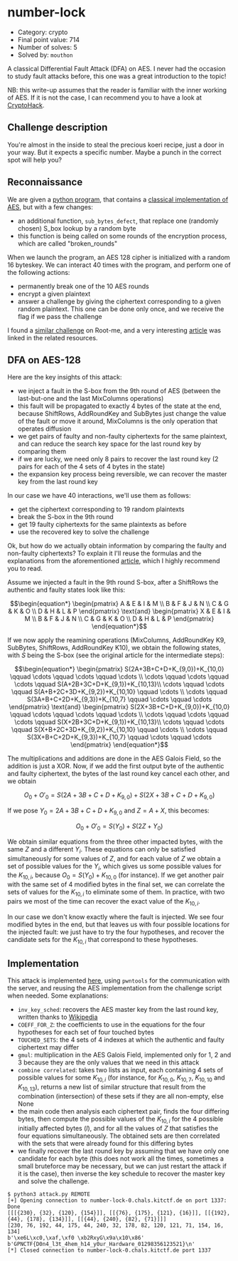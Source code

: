 # number-lock

- Category: crypto
- Final point value: 714
- Number of solves: 5
- Solved by: `mouthon`

A classical Differential Fault Attack (DFA) on AES. I never had the occasion to study fault attacks before, this one was a great introduction to the topic!

NB: this write-up assumes that the reader is familiar with the inner working of AES. If it is not the case, I can recommend you to have a look at [CryptoHack](https://cryptohack.org/challenges/aes/).

## Challenge description

You're almost in the inside to steal the precious koeri recipe, just a door in your way. But it expects a specific number. Maybe a punch in the correct spot will help you?

## Reconnaissance

We are given a [python program](./number_lock.py), that contains a [classical implementation of AES](https://github.com/bozhu/AES-Python), but with a few changes:
- an additional function, `sub_bytes_defect`, that replace one (randomly chosen) S_box lookup by a random byte
- this function is being called on some rounds of the encryption process, which are called "broken_rounds"

When we launch the program, an AES 128 cipher is initialized with a random 16 byteskey. We can interact 40 times with the program, and perform one of the following actions:
- permanently break one of the 10 AES rounds
- encrypt a given plaintext
- answer a challenge by giving the ciphertext corresponding to a given random plaintext. This one can be done only once, and we receive the flag if we pass the challenge

I found a [similar challenge](https://www.root-me.org/en/Challenges/Cryptanalysis/AES-Fault-attack-1) on Root-me, and a very interesting [article](https://blog.quarkslab.com/differential-fault-analysis-on-white-box-aes-implementations.html) was linked in the related resources.

## DFA on AES-128

Here are the key insights of this attack:
- we inject a fault in the S-box from the 9th round of AES (between the last-but-one and the last MixColumns operations)
- this fault will be propagated to exactly 4 bytes of the state at the end, because ShiftRows, AddRoundKey and SubBytes just change the value of the fault or move it around, MixColumns is the only operation that operates diffusion
- we get pairs of faulty and non-faulty ciphertexts for the same plaintext, and can reduce the search key space for the last round key by comparing them
- if we are lucky, we need only 8 pairs to recover the last round key (2 pairs for each of the 4 sets of 4 bytes in the state)
- the expansion key process being reversible, we can recover the master key from the last round key

In our case we have 40 interactions, we'll use them as follows:
- get the ciphertext corresponding to 19 random plaintexts
- break the S-box in the 9th round
- get 19 faulty ciphertexts for the same plaintexts as before
- use the recovered key to solve the challenge

Ok, but how do we actually obtain information by comparing the faulty and non-faulty ciphertexts? To explain it I'll reuse the formulas and the explanations from the aforementioned [article](https://blog.quarkslab.com/differential-fault-analysis-on-white-box-aes-implementations.html), which I highly recommend you to read.

Assume we injected a fault in the 9th round S-box, after a ShiftRows the authentic and faulty states look like this:
```math
\begin{equation*} \begin{pmatrix} A & E & I & M \\ B & F & J & N \\ C & G & K & O \\ D & H & L & P \end{pmatrix} \text{and} \begin{pmatrix} X & E & I & M \\ B & F & J & N \\ C & G & K & O \\ D & H & L & P \end{pmatrix} \end{equation*}
```

If we now apply the reamining operations (MixColumns, AddRoundKey K9, SubBytes, ShiftRows, AddRoundKey K10), we obtain the following states, with $S$ being the S-box (see the original article for the intermediate steps):

```math
\begin{equation*} \begin{pmatrix} S(2A+3B+C+D+K_{9,0})+K_{10,0} \qquad \cdots \qquad \cdots \qquad \cdots \\ \cdots \qquad \cdots \qquad \cdots \qquad S(A+2B+3C+D+K_{9,1})+K_{10,13}\\ \cdots \qquad \cdots \qquad S(A+B+2C+3D+K_{9,2})+K_{10,10} \qquad \cdots \\ \cdots \qquad S(3A+B+C+2D+K_{9,3})+K_{10,7} \qquad \cdots \qquad \cdots \end{pmatrix} \text{and} \begin{pmatrix} S(2X+3B+C+D+K_{9,0})+K_{10,0} \qquad \cdots \qquad \cdots \qquad \cdots \\ \cdots \qquad \cdots \qquad \cdots \qquad S(X+2B+3C+D+K_{9,1})+K_{10,13}\\ \cdots \qquad \cdots \qquad S(X+B+2C+3D+K_{9,2})+K_{10,10} \qquad \cdots \\ \cdots \qquad S(3X+B+C+2D+K_{9,3})+K_{10,7} \qquad \cdots \qquad \cdots \end{pmatrix} \end{equation*}
```

The multiplications and additions are done in the AES Galois Field, so the addition is just a XOR. Now, if we add the first output byte of the authentic and faulty ciphertext, the bytes of the last round key cancel each other, and we obtain

```math
\begin{equation*} O_0 + O'_0 = S(2A+3B+C+D+K_{9,0}) + S(2X+3B+C+D+K_{9,0}) \end{equation*}
```

If we pose $Y_0=2A+3B+C+D+K_{9,0}$ and $Z=A+X$, this becomes:

```math
\begin{equation*} O_0 + O'_0 = S(Y_0) + S(2Z+Y_0) \end{equation*} 
```

We obtain similar equations from the three other impacted bytes, with the same $Z$ and a different $Y_i$. These equations can only be satisfied simultaneously for some values of $Z$, and for each value of $Z$ we obtain a set of possible values for the $Y_i$, which gives us some possible values for the $K_{10, i}$, because $O_0 = S(Y_0)+K_{10,0}$ (for instance). If we get another pair with the same set of 4 modified bytes in the final set, we can correlate the sets of values for the $K_{10, i}$ to eliminate some of them. In practice, with two pairs we most of the time can recover the exact value of the  $K_{10, i}$.

In our case we don't know exactly where the fault is injected. We see four modified bytes in the end, but that leaves us with four possible locations for the injected fault: we just have to try the four hypotheses, and recover the candidate sets for the $K_{10, i}$ that correspond to these hypotheses.

## Implementation

This attack is implemented [here](./attack.py), using `pwntools` for the communication with the server, and reusing the AES implementation from the challenge script when needed. Some explanations:
- `inv_key_sched`: recovers the AES master key from the last round key, written thanks to [Wikipedia](https://en.wikipedia.org/wiki/AES_key_schedule)
- `COEFF_FOR_Z`: the coefficients to use in the equations for the four hypotheses for each set of four touched bytes
- `TOUCHED_SETS`: the 4 sets of 4 indexes at which the authentic and faulty ciphertext may differ
- `gmul`: multiplication in the AES Galois Field, implemented only for 1, 2 and 3 because they are the only values that we need in this attack
- `combine correlated`: takes two lists as input, each containing 4 sets of possible values for some $K_{10, i}$ (for instance, for $K_{10, 0}$, $K_{10, 7}$, $K_{10, 10}$ and $K_{10, 13}$), returns a new list of similar structure that result from the combination (intersection) of these sets if they are all non-empty, else None
- the main code then analysis each ciphertext pair, finds the four differing bytes, then compute the possible values of the $K_{10, i}$ for the 4 possible initially affected bytes ($l$), and for all the values of $Z$ that satisfies the four equations simultaneously. The obtained sets are then correlated with the sets that were already found for this differing bytes
- we finally recover the last round key by assuming that we have only one candidate for each byte (this does not work all the times, sometimes a small bruteforce may be necessary, but we can just restart the attack if it is the case), then inverse the key schedule to recover the master key and solve the challenge.

```shell
$ python3 attack.py REMOTE
[+] Opening connection to number-lock-0.chals.kitctf.de on port 1337: Done
[[[{230}, {32}, {120}, {154}]], [[{76}, {175}, {121}, {16}]], [[{192}, {44}, {178}, {134}]], [[{44}, {240}, {82}, {71}]]]
[230, 76, 192, 44, 175, 44, 240, 32, 178, 82, 120, 121, 71, 154, 16, 134]
b'\xe6L\xc0,\xaf,\xf0 \xb2RxyG\x9a\x10\x86'
b'GPNCTF{D0n4_l3t_4hem_h14_y0ur_Hardware_01298356123521}\n'
[*] Closed connection to number-lock-0.chals.kitctf.de port 1337
```